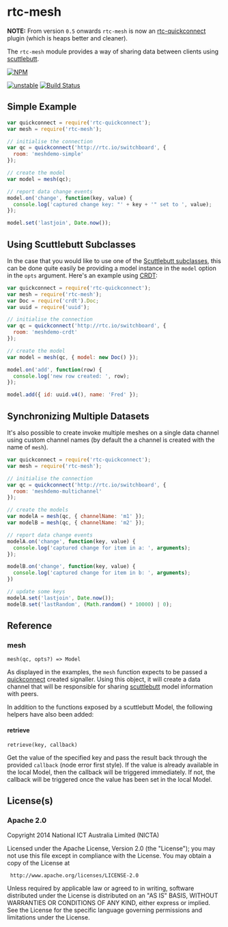 # rtc-mesh

__NOTE:__ From version `0.5` onwards `rtc-mesh` is now an
[rtc-quickconnect](https://github.com/rtc-io/rtc-quickconnect) plugin
(which is heaps better and cleaner).

The `rtc-mesh` module provides a way of sharing data between clients using
[scuttlebutt](https://github.com/dominictarr/scuttlebutt).


[![NPM](https://nodei.co/npm/rtc-mesh.png)](https://nodei.co/npm/rtc-mesh/)

[![unstable](https://img.shields.io/badge/stability-unstable-yellowgreen.svg)](https://github.com/dominictarr/stability#unstable) [![Build Status](https://img.shields.io/travis/rtc-io/rtc-mesh.svg?branch=master)](https://travis-ci.org/rtc-io/rtc-mesh) 

## Simple Example

```js
var quickconnect = require('rtc-quickconnect');
var mesh = require('rtc-mesh');

// initialise the connection
var qc = quickconnect('http://rtc.io/switchboard', {
  room: 'meshdemo-simple'
});

// create the model
var model = mesh(qc);

// report data change events
model.on('change', function(key, value) {
  console.log('captured change key: "' + key + '" set to ', value);
});

model.set('lastjoin', Date.now());
```

## Using Scuttlebutt Subclasses

In the case that you would like to use one of the
[Scuttlebutt subclasses](https://github.com/dominictarr/scuttlebutt#subclasses),
this can be done quite easily be providing a model instance in the `model`
option in the `opts` argument. Here's an example using
[CRDT](https://github.com/dominictarr/crdt):

```js
var quickconnect = require('rtc-quickconnect');
var mesh = require('rtc-mesh');
var Doc = require('crdt').Doc;
var uuid = require('uuid');

// initialise the connection
var qc = quickconnect('http://rtc.io/switchboard', {
  room: 'meshdemo-crdt'
});

// create the model
var model = mesh(qc, { model: new Doc() });

model.on('add', function(row) {
  console.log('new row created: ', row);
});

model.add({ id: uuid.v4(), name: 'Fred' });
```

## Synchronizing Multiple Datasets

It's also possible to create invoke multiple meshes on a single data
channel using custom channel names (by default the a channel is created with
the name of `mesh`).

```js
var quickconnect = require('rtc-quickconnect');
var mesh = require('rtc-mesh');

// initialise the connection
var qc = quickconnect('http://rtc.io/switchboard', {
  room: 'meshdemo-multichannel'
});

// create the models
var modelA = mesh(qc, { channelName: 'm1' });
var modelB = mesh(qc, { channelName: 'm2' });

// report data change events
modelA.on('change', function(key, value) {
  console.log('captured change for item in a: ', arguments);
});

modelB.on('change', function(key, value) {
  console.log('captured change for item in b: ', arguments);
})

// update some keys
modelA.set('lastjoin', Date.now());
modelB.set('lastRandom', (Math.random() * 10000) | 0);
```

## Reference

### mesh

```
mesh(qc, opts?) => Model
```

As displayed in the examples, the `mesh` function expects to be passed a
[quickconnect](https://github.com/rtc-io/rtc-quickconnect) created signaller. Using
this object, it will create a data channel that will be responsible for sharing
[scuttlebutt](https://github.com/dominictarr/scuttlebutt) model information with peers.

In addition to the functions exposed by a scuttlebutt Model, the following helpers
have also been added:

#### retrieve

```
retrieve(key, callback)
```

Get the value of the specified key and pass the result back through the
provided `callback` (node error first style).  If the value is already
available in the local Model, then the callback will be triggered immediately.
If not, the callback will be triggered once the value has been set in the
local Model.

## License(s)

### Apache 2.0

Copyright 2014 National ICT Australia Limited (NICTA)

   Licensed under the Apache License, Version 2.0 (the "License");
   you may not use this file except in compliance with the License.
   You may obtain a copy of the License at

     http://www.apache.org/licenses/LICENSE-2.0

   Unless required by applicable law or agreed to in writing, software
   distributed under the License is distributed on an "AS IS" BASIS,
   WITHOUT WARRANTIES OR CONDITIONS OF ANY KIND, either express or implied.
   See the License for the specific language governing permissions and
   limitations under the License.
